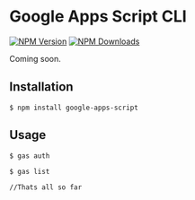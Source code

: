 # Google Apps Script CLI

[![NPM Version](http://img.shields.io/npm/v/google-apps-script.svg?style=flat)](https://www.npmjs.org/package/google-apps-script)
[![NPM Downloads](https://img.shields.io/npm/dm/google-apps-script.svg?style=flat)](https://www.npmjs.org/package/google-apps-script)

Coming soon.

## Installation

    $ npm install google-apps-script

## Usage

    $ gas auth

    $ gas list

    //Thats all so far
